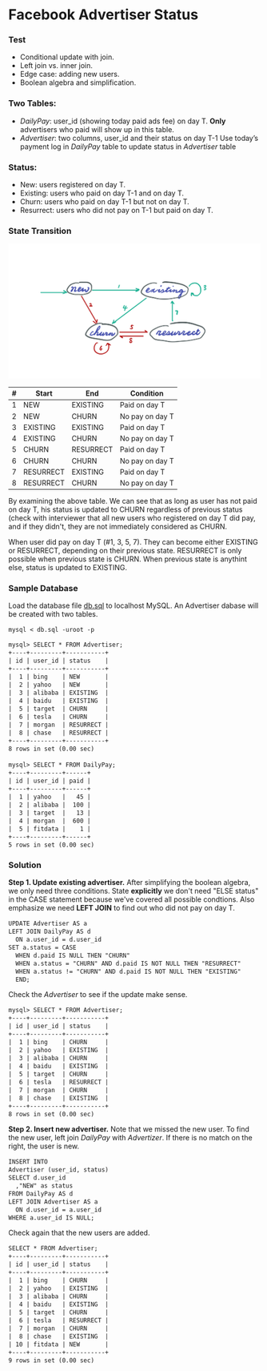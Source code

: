 # Facebook Advertiser Status

### Test
* Conditional update with join.
* Left join vs. inner join.
* Edge case: adding new users.
* Boolean algebra and simplification.

### Two Tables:
* *DailyPay*: user_id (showing today paid ads fee) on day T. __Only__ advertisers who paid will show up in this table. 
* *Advertiser*: two columns, user_id and their status on day T-1
Use today’s payment log in *DailyPay* table to update status in *Advertiser* table

### Status: 
* New: users registered on day T.
* Existing: users who paid on day T-1 and on day T.
* Churn: users who paid on day T-1 but not on day T.
* Resurrect: users who did not pay on T-1 but paid on day T.

### State Transition

<p align="center">
    <img src="fig/transition.png" width="700">
</p>

|#| Start | End | Condition |
|-|----|----------|-----------|
|1|NEW|EXISTING|Paid on day T|
|2|NEW|CHURN|No pay on day T|
|3|EXISTING|EXISTING|Paid on day T|
|4|EXISTING|CHURN|No pay on day T|
|5|CHURN|RESURRECT|Paid on day T|
|6|CHURN|CHURN|No pay on day T|
|7|RESURRECT|EXISTING|Paid on day T|
|8|RESURRECT|CHURN|No pay on day T|

By examining the above table. We can see that as long as user has not paid on day T, his status is updated to CHURN regardless of previous status (check with interviewer that all new users who registered on day T did pay, and if they didn't, they are not immediately considered as CHURN.

When user did pay on day T (#1, 3, 5, 7). They can become either EXISTING or RESURRECT, depending on their previous state. RESURRECT is only possible when previous state is CHURN. When previous state is anythint else, status is updated to EXISTING.

### Sample Database
Load the database file [db.sql](db.sql) to localhost MySQL. An Advertiser dabase will be created with two tables. 
```
mysql < db.sql -uroot -p
```

```
mysql> SELECT * FROM Advertiser;
+----+---------+-----------+
| id | user_id | status    |
+----+---------+-----------+
|  1 | bing    | NEW       |
|  2 | yahoo   | NEW       |
|  3 | alibaba | EXISTING  |
|  4 | baidu   | EXISTING  |
|  5 | target  | CHURN     |
|  6 | tesla   | CHURN     |
|  7 | morgan  | RESURRECT |
|  8 | chase   | RESURRECT |
+----+---------+-----------+
8 rows in set (0.00 sec)

mysql> SELECT * FROM DailyPay;
+----+---------+------+
| id | user_id | paid |
+----+---------+------+
|  1 | yahoo   |   45 |
|  2 | alibaba |  100 |
|  3 | target  |   13 |
|  4 | morgan  |  600 |
|  5 | fitdata |    1 |
+----+---------+------+
5 rows in set (0.00 sec)
```

### Solution
__Step 1. Update existing advertiser.__ After simplifying the boolean algebra, we only need three conditions. State __explicitly__ we don't need "ELSE status" in the CASE statement because we've covered all possible condtions. Also emphasize we need __LEFT JOIN__ to find out who did not pay on day T.
```
UPDATE Advertiser AS a
LEFT JOIN DailyPay AS d
  ON a.user_id = d.user_id
SET a.status = CASE 
  WHEN d.paid IS NULL THEN "CHURN" 
  WHEN a.status = "CHURN" AND d.paid IS NOT NULL THEN "RESURRECT"
  WHEN a.status != "CHURN" AND d.paid IS NOT NULL THEN "EXISTING"
  END;
```

Check the *Advertiser* to see if the update make sense.
```
mysql> SELECT * FROM Advertiser;                                                
+----+---------+-----------+
| id | user_id | status    |
+----+---------+-----------+
|  1 | bing    | CHURN     |
|  2 | yahoo   | EXISTING  |
|  3 | alibaba | CHURN     |
|  4 | baidu   | EXISTING  |
|  5 | target  | CHURN     |
|  6 | tesla   | RESURRECT |
|  7 | morgan  | CHURN     |
|  8 | chase   | EXISTING  |
+----+---------+-----------+
8 rows in set (0.00 sec)
```

__Step 2. Insert new advertiser.__ Note that we missed the new user. To find the new user, left join *DailyPay* with *Advertizer*. If there is no match on the right, the user is new.

```
INSERT INTO 
Advertiser (user_id, status)
SELECT d.user_id
  ,"NEW" as status
FROM DailyPay AS d
LEFT JOIN Advertiser AS a
  ON d.user_id = a.user_id
WHERE a.user_id IS NULL;
```

Check again that the new users are added.
```
SELECT * FROM Advertiser;
+----+---------+-----------+
| id | user_id | status    |
+----+---------+-----------+
|  1 | bing    | CHURN     |
|  2 | yahoo   | EXISTING  |
|  3 | alibaba | CHURN     |
|  4 | baidu   | EXISTING  |
|  5 | target  | CHURN     |
|  6 | tesla   | RESURRECT |
|  7 | morgan  | CHURN     |
|  8 | chase   | EXISTING  |
| 10 | fitdata | NEW       |
+----+---------+-----------+
9 rows in set (0.00 sec)
```
